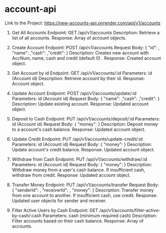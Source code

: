 # account-api

Link to the Project: https://new-accounts-api.onrender.com/api/v1/accounts

1. Get All Accounts
Endpoint: GET /api/v1/accounts
Description: Retrieve a list of all accounts.
Response: Array of account objects.

2. Create Account
Endpoint: POST /api/v1/accounts
Request Body: { "id": <accountId>, "name": <accountname>,"cash": <initialCash>,"credit": <initialCredit> }
Description: Creates new account with AccNum, name, cash and credit (default 0) .
Response: Created account object.

3. Get Account by id
Endpoint: GET /api/v1/accounts/:id
Parameters: id (Account id)
Description: Retrieve account by their id.
Response: Account object.

4. Update Account
Endpoint: POST /api/v1/accounts/update/:id
Parameters: id (Account id)
Request Body: { "name": <accountname>,"cash": <initialCash>,"credit": <initialCredit> }
Description: Update existing account.
Response: Updated account object.

5. Deposit to Cash
Endpoint: PUT /api/v1/accounts/deposit/:id
Parameters: id (Account id)
Request Body: { "money": <depositMoney> }
Description: Deposit money to a account's cash balance.
Response: Updated account object.

6. Update Credit
Endpoint: PUT /api/v1/accounts/update-credit/:id
Parameters: id (Account id)
Request Body: { "money": <newCredit> }
Description: Update account's credit balance.
Response: Updated account object.

7. Withdraw from Cash
Endpoint: PUT /api/v1/accounts/withdraw/:id
Parameters: id (Account id)
Request Body: { "money": <withdrawMoney> }
Description: Withdraw money from a user's cash balance. If insufficient cash, withdraw from credit.
Response: Updated account object.

8. Transfer Money
Endpoint: PUT /api/v1/accounts/transfer
Request Body: { "senderId": <senderAccountId>, "receiverId": <receiverAccountId>, "money": <transferMoney> }
Description: Transfer money from one account to another. If insufficient cash, use credit.
Response: Updated user objects for sender and receiver.

9. Filter Active Users by Cash
Endpoint: GET /api/v1/accounts/filter-active-by-cash/:cash
Parameters: cash (minimum required cash)
Description: Filter accounts based on their cash balance.
Response: Array of accounts.



       